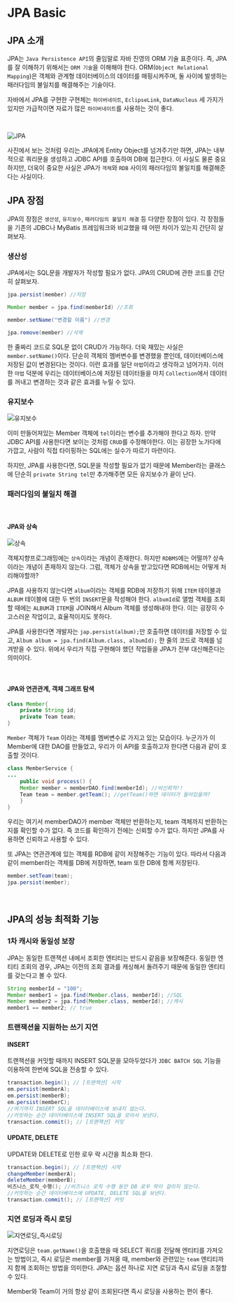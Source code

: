 # JPA Basic

## JPA 소개

JPA는 `Java Persistence API`의 줄임말로 자바 진영의 ORM 기술 표준이다. 즉, JPA를 잘 이해하기 위해서는 `ORM 기술`을 이해해야 한다. ORM(`Object Relational Mapping`)은 객체와 관계형 데이터베이스의 데이터를 매핑시켜주며, 둘 사이에 발생하는 패러다임의 불일치를 해결해주는 기술이다.

자바에서 JPA를 구현한 구현체는 `하이버네이트`, `EclipseLink`, `DataNucleus` 세 가지가 있지만 가급적이면 자료가 많은 `하이버네이트`를 사용하는 것이 좋다.

<br>

![JPA](../images/JPA.png)

사진에서 보는 것처럼 우리는 JPA에게 Entity Object를 넘겨주기만 하면, JPA는 내부적으로 쿼리문을 생성하고 JDBC API를 호출하여 DB에 접근한다. 이 사실도 물론 중요하지만, 더욱이 중요한 사실은 JPA가 `객체`와 `RDB` 사이의 패러다임의 불일치를 해결해준다는 사실이다.

## JPA 장점

JPA의 장점은 `생산성`, `유지보수`, `패러다임의 불일치 해결` 등 다양한 장점이 있다. 각 장점들을 기존의 JDBC나 MyBatis 프레임워크와 비교했을 때 어떤 차이가 있는지 간단히 살펴보자.

### 생산성

JPA에서는 SQL문을 개발자가 작성할 필요가 없다. JPA의 CRUD에 관한 코드를 간단히 살펴보자.

```java
jpa.persist(member) //저장

Member member = jpa.find(memberId) //조회

member.setName("변경할 이름") //변경

jpa.remove(member) //삭제
```

한 줄짜리 코드로 SQL문 없이 CRUD가 가능하다. 더욱 재밌는 사실은 `member.setName()`이다. 단순히 객체의 멤버변수를 변경했을 뿐인데, 데이터베이스에 저장된 값이 변경된다는 것이다. 이런 효과를 일단 `마법`이라고 생각하고 넘어가자. 이러한 `마법` 덕분에 우리는 데이터베이스에 저장된 데이터들을 마치 `Collection`에서 데이터를 꺼내고 변경하는 것과 같은 효과를 누릴 수 있다.


### 유지보수

![유지보수](../images/JPA_유지보수.png)

이미 만들어져있는 Member 객체에 `tel`이라는 변수를 추가해야 한다고 하자. 만약 JDBC API를 사용한다면 보이는 것처럼 `CRUD`를 수정해야한다. 이는 굉장한 노가다에 가깝고, 사람이 직접 타이핑하는 SQL에는 실수가 따르기 마련이다.

하지만, JPA를 사용한다면, SQL문을 작성할 필요가 없기 때문에 Member라는 클래스에 단순히 `private String tel`만 추가해주면 모든 유지보수가 끝이 난다.

### 패러다임의 불일치 해결

<br>

#### JPA와 상속

![상속](../images/JPA_상속.png)

객체지향프로그래밍에는 `상속`이라는 개념이 존재한다. 하지만 `RDBMS`에는 어떨까? 상속이라는 개념이 존재하지 않는다. 그럼, 객체가 상속을 받고있다면 RDB에서는 어떻게 처리해야할까?

JPA를 사용하지 않는다면 `album`이라는 객체를 RDB에 저장하기 위해 `ITEM` 테이블과 `ALBUM` 테이블에 대한 두 번의 `INSERT`문을 작성해야 한다. `albumId`로 앨범 객체를 조회할 때에는 `ALBUM`과 `ITEM`을 JOIN해서 Album 객체를 생성해내야 한다. 이는 굉장히 수고스러운 작업이고, 효율적이지도 못하다.

JPA를 사용한다면 개발자는 `jap.persist(album);`만 호출하면 데이터를 저장할 수 있고, `Album album = jpa.find(Album.class, albumId);` 한 줄의 코드로 객체를 넘겨받을 수 있다. 위에서 우리가 직접 구현해야 했던 작업들을 JPA가 전부 대신해준다는 의미이다.

<br>

#### JPA와 연관관계, 객체 그래프 탐색

```java
class Member{
    private String id;
    private Team team;
}
```

`Member` 객체가 `Team` 이라는 객체를 멤버변수로 가지고 있는 모습이다. 누군가가 이 Member에 대한 DAO를 만들었고, 우리가 이 API를 호출하고자 한다면 다음과 같이 호출할 것이다.

```java
class MemberService {
...
    public void process() {
    Member member = memberDAO.find(memberId); //비신뢰적!!
    Team team = member.getTeam(); //getTeam()하면 데이터가 들어있을까?
    }
}
```

우리는 여기서 memberDAO가 member 객체만 반환하는지, team 객체까지 반환하는지를 확인할 수가 없다. 즉 코드를 확인하기 전에는 신뢰할 수가 없다. 하지만 JPA를 사용하면 신뢰하고 사용할 수 있다.

또 JPA는 연관관계에 있는 객체를 RDB에 같이 저장해주는 기능이 있다. 따라서 다음과 같이 member라는 객체를 DB에 저장하면, team 또한 DB에 함께 저장된다.

```java
member.setTeam(team);
jpa.persist(member);
```

<br>

## JPA의 성능 최적화 기능

### 1차 캐시와 동일성 보장

JPA는 동일한 트랜잭션 내에서 조회한 엔티티는 반드시 같음을 보장해준다. 동일한 엔티티 조회의 경우, JPA는 이전의 조회 결과를 캐싱해서 돌려주기 때문에 동일한 엔티티를 갖는다고 볼 수 있다.

```java
String memberId = "100";
Member member1 = jpa.find(Member.class, memberId); //SQL
Member member2 = jpa.find(Member.class, memberId); //캐시
member1 == member2; // true
```

### 트랜잭션을 지원하는 쓰기 지연 

#### INSERT

트랜잭션을 커밋할 때까지 INSERT SQL문을 모아두었다가 `JDBC BATCH SQL` 기능을 이용하여 한번에 SQL을 전송할 수 있다.

```java
transaction.begin(); // [트랜잭션] 시작
em.persist(memberA);
em.persist(memberB);
em.persist(memberC);
//여기까지 INSERT SQL을 데이터베이스에 보내지 않는다.
//커밋하는 순간 데이터베이스에 INSERT SQL을 모아서 보낸다.
transaction.commit(); // [트랜잭션] 커밋
```

#### UPDATE, DELETE

UPDATE와 DELETE로 인한 로우 락 시간을 최소화 한다. 

```java
transaction.begin(); // [트랜잭션] 시작
changeMember(memberA);
deleteMember(memberB);
비즈니스_로직_수행(); //비즈니스 로직 수행 동안 DB 로우 락이 걸리지 않는다.
//커밋하는 순간 데이터베이스에 UPDATE, DELETE SQL을 보낸다.
transaction.commit(); // [트랜잭션] 커밋
```

### 지연 로딩과 즉시 로딩

![지연로딩_즉시로딩](../images/지연로딩_즉시로딩.png)

지연로딩은 `team.getName()`을 호출했을 때 SELECT 쿼리를 전달해 엔티티를 가져오는 방법이고, 즉시 로딩은 member를 가져올 때, member와 관련있는 `team` 엔티티까지 함께 조회하는 방법을 의미한다. JPA는 옵션 하나로 지연 로딩과 즉시 로딩을 조절할 수 있다.

Member와 Team이 거의 항상 같이 조회된다면 즉시 로딩을 사용하는 편이 좋다.

